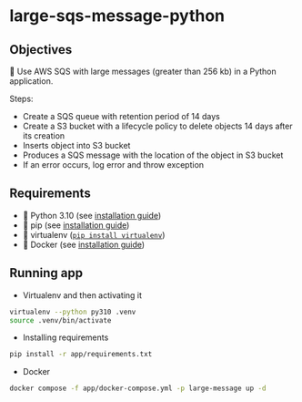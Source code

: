# large-sqs-message-python

## Objectives
:star2: Use AWS SQS with large messages (greater than 256 kb) in a Python application.

Steps:
* Create a SQS queue with retention period of 14 days 
* Create a S3 bucket with a lifecycle policy to delete objects 14 days after its creation
* Inserts object into S3 bucket
* Produces a SQS message with the location of the object in S3 bucket
* If an error occurs, log error and throw exception

## Requirements

* 🐍 Python 3.10 (see [installation guide](https://www.python.org/downloads/))
* 🐍 pip (see [installation guide](https://pip.pypa.io/en/latest/installation/))
* 🐍 virtualenv ([`pip install virtualenv`](https://pypi.org/project/virtualenv/))
* 🐳 Docker (see [installation guide](https://docs.docker.com/engine/install/))

## Running app

* Virtualenv and then activating it
```bash
virtualenv --python py310 .venv
source .venv/bin/activate
```
* Installing requirements
```bash
pip install -r app/requirements.txt
```

* Docker
```bash
docker compose -f app/docker-compose.yml -p large-message up -d
```
